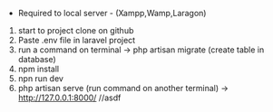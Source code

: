 * Required to local server - (Xampp,Wamp,Laragon)

1. start to project clone on github
2. Paste .env file in laravel project
3. run a command on terminal -> php artisan migrate (create table in database)
4. npm install
5. npn run dev
6. php artisan serve (run command on another terminal) ->  http://127.0.0.1:8000/ //asdf
